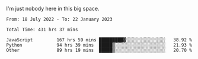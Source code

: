 I'm just nobody here in this big space.


<!--START_SECTION:waka-->

```text
From: 18 July 2022 - To: 22 January 2023

Total Time: 431 hrs 37 mins

JavaScript         167 hrs 59 mins █████████▓░░░░░░░░░░░░░░░   38.92 %
Python             94 hrs 39 mins  █████▒░░░░░░░░░░░░░░░░░░░   21.93 %
Other              89 hrs 19 mins  █████▒░░░░░░░░░░░░░░░░░░░   20.70 %
```

<!--END_SECTION:waka-->
